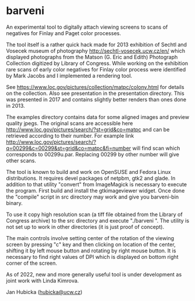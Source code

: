# barveni
An experimental tool to digitally attach viewing screens to scans of negatives
for Finlay and Paget color processes.

The tool itself is a rather quick hack made for 2013 exhibition of Sechtl and
Vosecek museum of photography
  http://sechtl-vosecek.ucw.cz/en/
which displayed photographs from the Matson (G. Eric and Edith) Photograph
Collection digitized by Library of Congress.  While working on the exhibition
rare scans of early color negatives for Finlay color process were identified by
Mark Jacobs and I implemented a rendering tool.

See https://www.loc.gov/pictures/collection/matpc/colony.html for details on the collection.
Also see presentation in the presentation directory. This was presented in 2017 and contains
slightly better renders than ones done in 2013.

The examples directory contains data for some aligned images and preview
quality jpegs.  The original scans are accessible here
http://www.loc.gov/pictures/search/?st=grid&co=matpc and can be retrieved
according to their number.  For example link
 http://www.loc.gov/pictures/search/?q=00299&c=00299&st=grid&co=matpc&fi=number
will find scan which corresponds to 00299u.par. Replacing 00299 by other number
will give other scans.

The tool is known to build and work on OpenSUSE and Fedora Linux distributions.
It requires devel packages of netpbm, gtk2 and glade.  In addition to that utility
"convert" from ImageMagick is necessary to execute the program. First build and
install the gtkimageviewer widget.  Once done the "compile" script in src directory
may work and give you barveni-bin binary.

To use it copy high resolution scan (a tiff file obtained from the Library of
Congress archive) to the src directory and execute "./barveni <filename>".  The
utility is not set up to work in other directories (it is just proof of
concept).

The main controls involve setting center of the rotation of the viewing screen
by pressing "c" key and then clicking on location of the center, shifting it by
left mouse button and rotating by right mouse button.  It is necessary to find
right values of DPI which is displayed on bottom right corner of the screen.

As of 2022, new and more generally useful tool is under development as joint
work with Linda Kimrova.

Jan Hubicka (hubicka@ucw.cz)
